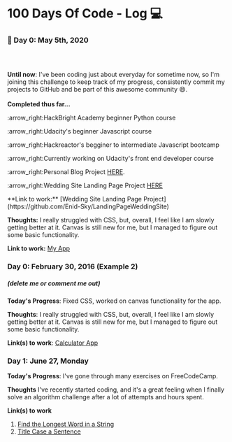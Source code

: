 # 100 Days Of Code  - Log :computer:

### :calendar: Day 0: May 5th, 2020 
##### <br>

**Until now**: I've been coding just about everyday for sometime now, so I'm joining this challenge to keep track of my progress, consistently commit my projects to GitHub and be part of this awesome community :smile:.  
<br>
**Completed thus far...**
<p>:arrow_right:HackBright Academy beginner Python course</p>
<p>:arrow_right:Udacity's beginner Javascript course</p>
<p>:arrow_right:Hackreactor's begginer to intermediate Javascript bootcamp</p>
<p>:arrow_right:Currently working on Udacity's front end developer course</p>
<p>:arrow_right:Personal Blog Project <a href='https://github.com/Enid-Sky/blogWebsite'>HERE</a>.</p>
<p>:arrow_right:Wedding Site Landing Page Project <a href='https://github.com/Enid-Sky/LandingPageWeddingSite'>HERE</a></p>
**Link to work:** [Wedding Site Landing Page Project](https://github.com/Enid-Sky/LandingPageWeddingSite)
  
<br>

**Thoughts:** I really struggled with CSS, but, overall, I feel like I am slowly getting better at it. Canvas is still new for me, but I managed to figure out some basic functionality.

**Link to work:** [My App](https://github.com/Enid-Sky/LandingPageWeddingSite)

### Day 0: February 30, 2016 (Example 2)
##### (delete me or comment me out)

**Today's Progress**: Fixed CSS, worked on canvas functionality for the app.

**Thoughts**: I really struggled with CSS, but, overall, I feel like I am slowly getting better at it. Canvas is still new for me, but I managed to figure out some basic functionality.

**Link(s) to work**: [Calculator App](http://www.example.com)


### Day 1: June 27, Monday

**Today's Progress**: I've gone through many exercises on FreeCodeCamp.

**Thoughts** I've recently started coding, and it's a great feeling when I finally solve an algorithm challenge after a lot of attempts and hours spent.

**Link(s) to work**
1. [Find the Longest Word in a String](https://www.freecodecamp.com/challenges/find-the-longest-word-in-a-string)
2. [Title Case a Sentence](https://www.freecodecamp.com/challenges/title-case-a-sentence)
